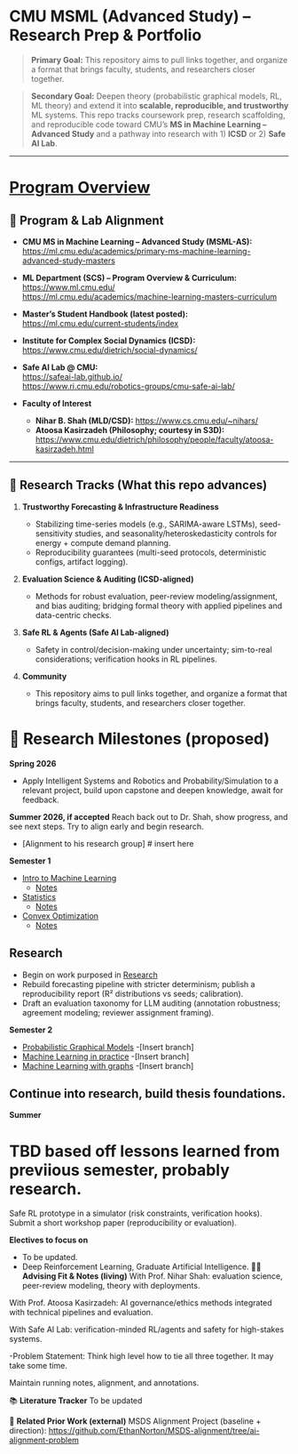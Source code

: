 # CMU MSML (Advanced Study) – Research Prep & Portfolio
> **Primary Goal:** This repository aims to pull links together, and organize a format that brings faculty, students, and researchers closer together.

> **Secondary Goal:** Deepen theory (probabilistic graphical models, RL, ML theory) and extend it into **scalable, reproducible, and trustworthy** ML systems. This repo tracks coursework prep, research scaffolding, and reproducible code toward CMU’s **MS in Machine Learning – Advanced Study** and a pathway into research with 1) **ICSD** or 2) **Safe AI Lab**.


---

# [Program Overview](https://ml.cmu.edu/academics/primary-ms-machine-learning-advanced-study-masters)

## 🔗 Program & Lab Alignment

- **CMU MS in Machine Learning – Advanced Study (MSML-AS):**  
  https://ml.cmu.edu/academics/primary-ms-machine-learning-advanced-study-masters

- **ML Department (SCS) – Program Overview & Curriculum:**  
  https://www.ml.cmu.edu/  
  https://ml.cmu.edu/academics/machine-learning-masters-curriculum

- **Master’s Student Handbook (latest posted):**  
  https://ml.cmu.edu/current-students/index

- **Institute for Complex Social Dynamics (ICSD):**  
  https://www.cmu.edu/dietrich/social-dynamics/

- **Safe AI Lab @ CMU:**  
  https://safeai-lab.github.io/  
  https://www.ri.cmu.edu/robotics-groups/cmu-safe-ai-lab/

- **Faculty of Interest**  
  - **Nihar B. Shah (MLD/CSD):** https://www.cs.cmu.edu/~nihars/  
  - **Atoosa Kasirzadeh (Philosophy; courtesy in S3D):** https://www.cmu.edu/dietrich/philosophy/people/faculty/atoosa-kasirzadeh.html

---

## 🧭 Research Tracks (What this repo advances)

1. **Trustworthy Forecasting & Infrastructure Readiness**  
   - Stabilizing time-series models (e.g., SARIMA-aware LSTMs), seed-sensitivity studies, and seasonality/heteroskedasticity controls for energy + compute demand planning.  
   - Reproducibility guarantees (multi-seed protocols, deterministic configs, artifact logging).

2. **Evaluation Science & Auditing (ICSD-aligned)**  
   - Methods for robust evaluation, peer-review modeling/assignment, and bias auditing; bridging formal theory with applied pipelines and data-centric checks.

3. **Safe RL & Agents (Safe AI Lab-aligned)**  
   - Safety in control/decision-making under uncertainty; sim-to-real considerations; verification hooks in RL pipelines.

4. **Community**
   - This repository aims to pull links together, and organize a format that brings faculty, students, and researchers closer together. 

# 🔬 Research Milestones (proposed)

**Spring 2026**
- Apply Intelligent Systems and Robotics and Probability/Simulation to a relevant project, build upon capstone and deepen knowledge, await for feedback. 

**Summer 2026, if accepted**
Reach back out to Dr. Shah, show progress, and see next steps. Try to align early and begin research. 
  - [Alignment to his research group] # insert here

**Semester 1**

- [Intro to Machine Learning](https://www.cs.cmu.edu/~hchai2/courses/10701/)
   - [Notes](https://github.com/EthanNorton/MSML-alignment/tree/machine-learning)
- [Statistics](https://www.stat.cmu.edu/~siva/teaching/700/)
   - [Notes](https://.com/EthanNorton/MSML-alignment/tree/statistics)
- [Convex Optimization](https://www.stat.cmu.edu/~siva/teaching/725/)
   - [Notes](https://github.com/EthanNorton/MSML-alignment/tree/convex-optimization)

## Research

- Begin on work purposed in [Research](https://github.com/EthanNorton/MSML-alignment/tree/research)
- Rebuild forecasting pipeline with stricter determinism; publish a reproducibility report (R² distributions vs seeds; calibration).
- Draft an evaluation taxonomy for LLM auditing (annotation robustness; agreement modeling; reviewer assignment framing).


**Semester 2**
 - [Probabilistic Graphical Models](https://andrejristeski.github.io/10708S25/)
   -[Insert branch]
 - [Machine Learning in practice](https://www.cs.cmu.edu/~smithv/10718/)
   -[Insert branch]
 - [Machine Learning with graphs](https://www.cs.cmu.edu/~yiming/Syllabus.pdf)
   -[Insert branch]

## Continue into research, build thesis foundations. 

**Summer**
# TBD based off lessons learned from previious semester, probably research. 
Safe RL prototype in a simulator (risk constraints, verification hooks).
Submit a short workshop paper (reproducibility or evaluation).


**Electives to focus on**
- To be updated.
- Deep Reinforcement Learning, Graduate Artificial Intelligence. 
🧑‍🏫 **Advising Fit & Notes (living)**
With Prof. Nihar Shah: evaluation science, peer-review modeling, theory with deployments.

With Prof. Atoosa Kasirzadeh: AI governance/ethics methods integrated with technical pipelines and evaluation.

With Safe AI Lab: verification-minded RL/agents and safety for high-stakes systems.

-Problem Statement: Think high level how to tie all three together. It may take some time. 

Maintain running notes, alignment, and annotations.

📚 **Literature Tracker**
To be updated

🔁 **Related Prior Work (external)**
MSDS Alignment Project (baseline + direction):
https://github.com/EthanNorton/MSDS-alignment/tree/ai-alignment-problem
